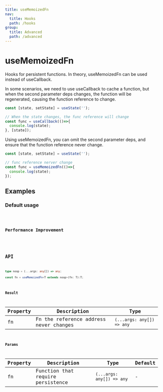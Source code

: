 ```yaml
---
title: useMemoizedFn
nav:
  title: Hooks
  path: /hooks
group:
  title: Advanced
  path: /advanced
---
```


# useMemoizedFn

<Tag lang="en-US" tags="ssr&crossPlatform"></Tag>

Hooks for persistent functions. In theory, useMemoizedFn can be used instead of useCallback.

In some scenarios, we need to use useCallback to cache a function, but when the second parameter deps changes, the function will be regenerated, causing the function reference to change.

```js
const [state, setState] = useState('');

// When the state changes, the func reference will change
const func = useCallback(()=>{
  console.log(state);
}, [state]);
```

Using useMemoizedFn, you can omit the second parameter deps, and ensure that the function reference never change.

```js
const [state, setState] = useState('');

// func reference nerver change
const func = useMemoizedFn(()=>{
  console.log(state);
});
```

## Examples

### Default usage

<code src="./demo/demo1.tsx" />

### Performance Improvement

<code src="./demo/demo2.tsx" />

## API

```typescript
type noop = (...args: any[]) => any;

const fn = useMemoizedFn<T extends noop>(fn: T):T;
```

### Result

| Property | Description                            | Type                      |
|----------|----------------------------------------|---------------------------|
| fn       | Fn the reference address never changes | `(...args: any[]) => any` |

### Params

| Property | Description                       | Type                      | Default |
|----------|-----------------------------------|---------------------------|---------|
| fn       | Function that require persistence | `(...args: any[]) => any` | -       |
